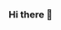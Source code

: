 ### Hi there 👋

<!--
**DrAcula27/DrAcula27** is a ✨ _special_ ✨ repository because its `README.md` (this file) appears on your GitHub profile.

Here are some ideas to get you started:

- 🔭 I’m currently working on changing career paths
- 🌱 I’m currently learning full stack web dev, system administration, cloud computing
- 👯 I’m looking to collaborate on web development projects
- 🤔 I’m looking for help with changing career paths from Mechanical Engineering to Web Development
- 💬 Ask me about anything
- 📫 How to reach me: danielle@kendallspace.net
- 😄 Pronouns: she/her
- ⚡ Fun facts: I enjoy Smart Home Automation, 3D Printing, Mechanical Engineering (my original career path), Reading Sci-Fi/Fantasy Novels (Terry Pratchett is one of my favorite authors), Video Games, Backpacking/Camping, and, last but not least, Food (specifically cooking and eating amazing meals)

-->
